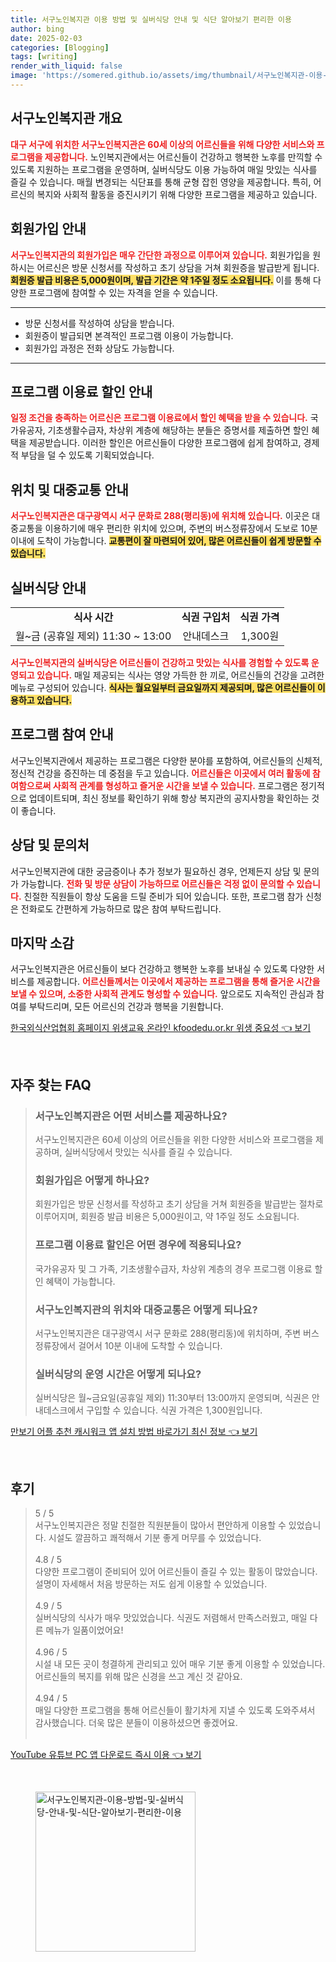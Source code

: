 ```yaml
---
title: 서구노인복지관 이용 방법 및 실버식당 안내 및 식단 알아보기 편리한 이용
author: bing
date: 2025-02-03
categories: [Blogging]
tags: [writing]
render_with_liquid: false
image: 'https://somered.github.io/assets/img/thumbnail/서구노인복지관-이용-방법-및-실버식당-안내-및-식단-알아보기-편리한-이용.webp'
---
```



<h2 id='서구노인복지관 개요'>서구노인복지관 개요</h2>

<p><b><span style="color: #ee2323;">대구 서구에 위치한 서구노인복지관은 60세 이상의 어르신들을 위해 다양한 서비스와 프로그램을 제공합니다.</span></b> 노인복지관에서는 어르신들이 건강하고 행복한 노후를 만끽할 수 있도록 지원하는 프로그램을 운영하며, 실버식당도 이용 가능하여 매일 맛있는 식사를 즐길 수 있습니다. 매월 변경되는 식단표를 통해 균형 잡힌 영양을 제공합니다. 특히, 어르신의 복지와 사회적 활동을 증진시키기 위해 다양한 프로그램을 제공하고 있습니다.</p>

<h2 id='회원가입 안내'>회원가입 안내</h2>

<p><b><span style="color: #ee2323;">서구노인복지관의 회원가입은 매우 간단한 과정으로 이루어져 있습니다.</span></b> 회원가입을 원하시는 어르신은 방문 신청서를 작성하고 초기 상담을 거쳐 회원증을 발급받게 됩니다. <b><span style="background-color: #ffe066;">회원증 발급 비용은 5,000원이며, 발급 기간은 약 1주일 정도 소요됩니다.</span></b> 이를 통해 다양한 프로그램에 참여할 수 있는 자격을 얻을 수 있습니다.</p>

<hr />

<ul>
    <li>방문 신청서를 작성하여 상담을 받습니다.</li>
    <li>회원증이 발급되면 본격적인 프로그램 이용이 가능합니다.</li>
    <li>회원가입 과정은 전화 상담도 가능합니다.</li>
</ul>

<hr />

<h2 id='프로그램 이용료 할인 안내'>프로그램 이용료 할인 안내</h2>

<p><b><span style="color: #ee2323;">일정 조건을 충족하는 어르신은 프로그램 이용료에서 할인 혜택을 받을 수 있습니다.</span></b> 국가유공자, 기초생활수급자, 차상위 계층에 해당하는 분들은 증명서를 제출하면 할인 혜택을 제공받습니다. 이러한 할인은 어르신들이 다양한 프로그램에 쉽게 참여하고, 경제적 부담을 덜 수 있도록 기획되었습니다.</p>

<h2 id='위치 및 대중교통 안내'>위치 및 대중교통 안내</h2>

<p><b><span style="color: #ee2323;">서구노인복지관은 대구광역시 서구 문화로 288(평리동)에 위치해 있습니다.</span></b> 이곳은 대중교통을 이용하기에 매우 편리한 위치에 있으며, 주변의 버스정류장에서 도보로 10분 이내에 도착이 가능합니다. <b><span style="background-color: #ffe066;">교통편이 잘 마련되어 있어, 많은 어르신들이 쉽게 방문할 수 있습니다.</span></b> </p>

<h2 id='실버식당 안내'>실버식당 안내</h2>

<table>
    <tr>
        <td style="text-align: center; height: 17px;"><b>식사 시간</b></td>
        <td style="text-align: center; height: 17px;"><b>식권 구입처</b></td>
        <td style="text-align: center; height: 17px;"><b>식권 가격</b></td>
    </tr>
    <tr>
        <td style="text-align: center; height: 17px;">월~금 (공휴일 제외) 11:30 ~ 13:00</td>
        <td style="text-align: center; height: 17px;">안내데스크</td>
        <td style="text-align: center; height: 17px;">1,300원</td>
    </tr>
</table>

<p><b><span style="color: #ee2323;">서구노인복지관의 실버식당은 어르신들이 건강하고 맛있는 식사를 경험할 수 있도록 운영되고 있습니다.</span></b> 매일 제공되는 식사는 영양 가득한 한 끼로, 어르신들의 건강을 고려한 메뉴로 구성되어 있습니다. <b><span style="background-color: #ffe066;">식사는 월요일부터 금요일까지 제공되며, 많은 어르신들이 이용하고 있습니다.</span></b></p>

<h2 id='프로그램 참여 안내'>프로그램 참여 안내</h2>

<p>서구노인복지관에서 제공하는 프로그램은 다양한 분야를 포함하여, 어르신들의 신체적, 정신적 건강을 증진하는 데 중점을 두고 있습니다. <b><span style="color: #ee2323;">어르신들은 이곳에서 여러 활동에 참여함으로써 사회적 관계를 형성하고 즐거운 시간을 보낼 수 있습니다.</span></b> 프로그램은 정기적으로 업데이트되며, 최신 정보를 확인하기 위해 항상 복지관의 공지사항을 확인하는 것이 좋습니다.</p>

<h2 id='상담 및 문의처'>상담 및 문의처</h2>

<p>서구노인복지관에 대한 궁금증이나 추가 정보가 필요하신 경우, 언제든지 상담 및 문의가 가능합니다. <b><span style="color: #ee2323;">전화 및 방문 상담이 가능하므로 어르신들은 걱정 없이 문의할 수 있습니다.</span></b> 친절한 직원들이 항상 도움을 드릴 준비가 되어 있습니다. 또한, 프로그램 참가 신청은 전화로도 간편하게 가능하므로 많은 참여 부탁드립니다.</p>

<h2 id='마지막 소감'>마지막 소감</h2>

<p>서구노인복지관은 어르신들이 보다 건강하고 행복한 노후를 보내실 수 있도록 다양한 서비스를 제공합니다. <b><span style="color: #ee2323;">어르신들께서는 이곳에서 제공하는 프로그램을 통해 즐거운 시간을 보낼 수 있으며, 소중한 사회적 관계도 형성할 수 있습니다.</span></b> 앞으로도 지속적인 관심과 참여를 부탁드리며, 모든 어르신의 건강과 행복을 기원합니다.</p>


<p><a class="click-button" title="한국외식산업협회 홈페이지 위생교육 온라인 kfoodedu.or.kr 위생 중요성" href="https://somered.github.io/posts/%ED%95%9C%EA%B5%AD%EC%99%B8%EC%8B%9D%EC%82%B0%EC%97%85%ED%98%91%ED%9A%8C-%ED%99%88%ED%8E%98%EC%9D%B4%EC%A7%80-%EC%9C%84%EC%83%9D%EA%B5%90%EC%9C%A1-%EC%98%A8%EB%9D%BC%EC%9D%B8-kfoodedu.or.kr-%EC%9C%84%EC%83%9D-%EC%A4%91%EC%9A%94%EC%84%B1/" rel="dofollow">한국외식산업협회 홈페이지 위생교육 온라인 kfoodedu.or.kr 위생 중요성 👈 보기</a></p><br>
<h2 id='자주_찾는_FAQ'>자주 찾는 FAQ</h2>
<div itemscope="" itemtype="https://schema.org/FAQPage"> 
<blockquote> 
<div itemscope="" itemprop="mainEntity" itemtype="https://schema.org/Question"> 
<h3 itemprop="name">서구노인복지관은 어떤 서비스를 제공하나요?</h3> 
<div itemscope="" itemprop="acceptedAnswer" itemtype="https://schema.org/Answer"> 
<span itemprop="text"> 
<p>서구노인복지관은 60세 이상의 어르신들을 위한 다양한 서비스와 프로그램을 제공하며, 실버식당에서 맛있는 식사를 즐길 수 있습니다.</p> 
</span> 
</div> 
</div> 

<div itemscope="" itemprop="mainEntity" itemtype="https://schema.org/Question"> 
<h3 itemprop="name">회원가입은 어떻게 하나요?</h3> 
<div itemscope="" itemprop="acceptedAnswer" itemtype="https://schema.org/Answer"> 
<span itemprop="text"> 
<p>회원가입은 방문 신청서를 작성하고 초기 상담을 거쳐 회원증을 발급받는 절차로 이루어지며, 회원증 발급 비용은 5,000원이고, 약 1주일 정도 소요됩니다.</p> 
</span> 
</div> 
</div> 

<div itemscope="" itemprop="mainEntity" itemtype="https://schema.org/Question"> 
<h3 itemprop="name">프로그램 이용료 할인은 어떤 경우에 적용되나요?</h3> 
<div itemscope="" itemprop="acceptedAnswer" itemtype="https://schema.org/Answer"> 
<span itemprop="text"> 
<p>국가유공자 및 그 가족, 기초생활수급자, 차상위 계층의 경우 프로그램 이용료 할인 혜택이 가능합니다.</p> 
</span> 
</div> 
</div> 

<div itemscope="" itemprop="mainEntity" itemtype="https://schema.org/Question"> 
<h3 itemprop="name">서구노인복지관의 위치와 대중교통은 어떻게 되나요?</h3> 
<div itemscope="" itemprop="acceptedAnswer" itemtype="https://schema.org/Answer"> 
<span itemprop="text"> 
<p>서구노인복지관은 대구광역시 서구 문화로 288(평리동)에 위치하며, 주변 버스 정류장에서 걸어서 10분 이내에 도착할 수 있습니다.</p> 
</span> 
</div> 
</div>

<div itemscope="" itemprop="mainEntity" itemtype="https://schema.org/Question"> 
<h3 itemprop="name">실버식당의 운영 시간은 어떻게 되나요?</h3> 
<div itemscope="" itemprop="acceptedAnswer" itemtype="https://schema.org/Answer"> 
<span itemprop="text"> 
<p>실버식당은 월~금요일(공휴일 제외) 11:30부터 13:00까지 운영되며, 식권은 안내데스크에서 구입할 수 있습니다. 식권 가격은 1,300원입니다.</p> 
</span> 
</div> 
</div>
</blockquote> 
</div>
<p><a class="click-button" title="만보기 어플 추천 캐시워크 앱 설치 방법 바로가기 최신 정보" href="https://somered.github.io/posts/%EB%A7%8C%EB%B3%B4%EA%B8%B0-%EC%96%B4%ED%94%8C-%EC%B6%94%EC%B2%9C-%EC%BA%90%EC%8B%9C%EC%9B%8C%ED%81%AC-%EC%95%B1-%EC%84%A4%EC%B9%98-%EB%B0%A9%EB%B2%95-%EB%B0%94%EB%A1%9C%EA%B0%80%EA%B8%B0-%EC%B5%9C%EC%8B%A0-%EC%A0%95%EB%B3%B4/" rel="dofollow">만보기 어플 추천 캐시워크 앱 설치 방법 바로가기 최신 정보 👈 보기</a></p><br>
<h2 id='후기'>후기</h2>
<div itemscope itemtype="https://schema.org/Product">
  <blockquote>
  <div itemprop="review" itemscope itemtype="https://schema.org/Review">
      <div itemprop="reviewRating" itemscope itemtype="https://schema.org/Rating"> <span itemprop="ratingValue">5</span> / <span itemprop="bestRating">5</span> </div>
      <span itemprop="reviewBody">서구노인복지관은 정말 친절한 직원분들이 많아서 편안하게 이용할 수 있었습니다. 시설도 깔끔하고 쾌적해서 기분 좋게 머무를 수 있었습니다.</span>
  </div>
  <br>
  <div itemprop="review" itemscope itemtype="https://schema.org/Review">
      <div itemprop="reviewRating" itemscope itemtype="https://schema.org/Rating"> <span itemprop="ratingValue">4.8</span> / <span itemprop="bestRating">5</span> </div>
      <span itemprop="reviewBody">다양한 프로그램이 준비되어 있어 어르신들이 즐길 수 있는 활동이 많았습니다. 설명이 자세해서 처음 방문하는 저도 쉽게 이용할 수 있었습니다.</span>
  </div>
  <br>
  <div itemprop="review" itemscope itemtype="https://schema.org/Review">
      <div itemprop="reviewRating" itemscope itemtype="https://schema.org/Rating"> <span itemprop="ratingValue">4.9</span> / <span itemprop="bestRating">5</span> </div>
      <span itemprop="reviewBody">실버식당의 식사가 매우 맛있었습니다. 식권도 저렴해서 만족스러웠고, 매일 다른 메뉴가 일품이었어요!</span>
  </div>
  <br>
  <div itemprop="review" itemscope itemtype="https://schema.org/Review">
      <div itemprop="reviewRating" itemscope itemtype="https://schema.org/Rating"> <span itemprop="ratingValue">4.96</span> / <span itemprop="bestRating">5</span> </div>
      <span itemprop="reviewBody">시설 내 모든 곳이 청결하게 관리되고 있어 매우 기분 좋게 이용할 수 있었습니다. 어르신들의 복지를 위해 많은 신경을 쓰고 계신 것 같아요.</span>
  </div>
  <br>
  <div itemprop="review" itemscope itemtype="https://schema.org/Review">
      <div itemprop="reviewRating" itemscope itemtype="https://schema.org/Rating"> <span itemprop="ratingValue">4.94</span> / <span itemprop="bestRating">5</span> </div>
      <span itemprop="reviewBody">매일 다양한 프로그램을 통해 어르신들이 활기차게 지낼 수 있도록 도와주셔서 감사했습니다. 더욱 많은 분들이 이용하셨으면 좋겠어요.</span>
  </div>
  <br>
  </blockquote>
</div>
<p><a class="click-button" title="YouTube 유튜브 PC 앱 다운로드 즉시 이용" href="https://somered.github.io/posts/YouTube-%EC%9C%A0%ED%8A%9C%EB%B8%8C-PC-%EC%95%B1-%EB%8B%A4%EC%9A%B4%EB%A1%9C%EB%93%9C-%EC%A6%89%EC%8B%9C-%EC%9D%B4%EC%9A%A9/" rel="dofollow">YouTube 유튜브 PC 앱 다운로드 즉시 이용 👈 보기</a></p><br>
<figure class="image"><img src="https://somered.github.io/assets/img/thumbnail/서구노인복지관-이용-방법-및-실버식당-안내-및-식단-알아보기-편리한-이용.webp" alt="서구노인복지관-이용-방법-및-실버식당-안내-및-식단-알아보기-편리한-이용" width="256" height="256"></figure>